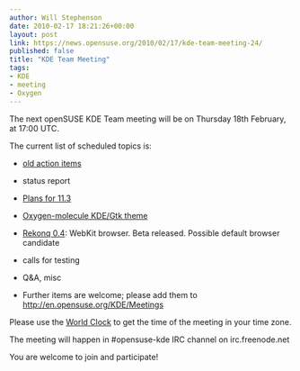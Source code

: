 ```yaml
---
author: Will Stephenson
date: 2010-02-17 18:21:26+00:00
layout: post
link: https://news.opensuse.org/2010/02/17/kde-team-meeting-24/
published: false
title: "KDE Team Meeting"
tags:
- KDE
- meeting
- Oxygen
---
```

The next openSUSE KDE Team meeting will be on Thursday 18th February, at 17:00 UTC.

The current list of scheduled topics is:



	
  * [old action items ](http://en.opensuse.org/KDE/Meetings/20100204)

	
  * status report

	
  * [Plans for 11.3](http://rekonq.sourceforge.net)

	
  * [Oxygen-molecule KDE/Gtk theme](http://www.kde-look.org/content/show.php?content=103741)

	
  * [Rekonq 0.4](http://rekonq.sourceforge.net/): WebKit browser. Beta released. Possible default browser candidate

	
  * calls for testing

	
  * Q&A, misc



	
  * Further items are welcome; please add them to [http://en.opensuse.org/KDE/Meetings ](http://en.opensuse.org/KDE/Meetings)


Please use the [World Clock](http://www.timeanddate.com/worldclock/fixedtime.html?day=18&amp;month=2&amp;year=2010&amp;hour=17&amp;min=0&amp;sec=0&amp;p1=0) to get the time of the meeting in your time zone.

The meeting will happen in #opensuse-kde IRC channel on irc.freenode.net

You are welcome to join and participate!		
